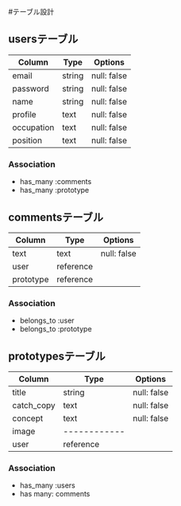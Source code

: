#テーブル設計

## usersテーブル

| Column    | Type       | Options                            |
| --------  | ---------- | ---------------------------------- |
| email     | string     | null: false                        |
| password  | string     | null: false                        |
| name      | string     | null: false                        |
| profile   | text       | null: false                        |
| occupation| text       | null: false                        |
| position  | text       | null: false                        | 

### Association

- has_many :comments
- has_many :prototype


## commentsテーブル

| Column    | Type       | Options                            |
| --------  | ---------- | ---------------------------------- |
| text      | text       | null: false                        |
| user      | reference  |                                    |
| prototype | reference  |                                    |

### Association

- belongs_to :user
- belongs_to :prototype



## prototypesテーブル

| Column    | Type         | Options                            |
| --------  | ----------   | ---------------------------------- |
| title     | string       | null: false                        |
| catch_copy| text         | null: false                        |
| concept   | text         | null: false                        |
| image     | ------------ |                                    |
| user      | reference    |                                    |


### Association

- has_many :users
- has many: comments
